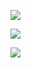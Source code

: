 ![](https://www.nta.go.jp/tmp/b2ede2e2-aa2d-4c4a-af3c-06bc28fe9965/images/f8a91bac2945f4bf6b7738edc9074c94c30d3385398af91021bdf51e08559630.jpg)

![](https://www.nta.go.jp/tmp/b2ede2e2-aa2d-4c4a-af3c-06bc28fe9965/images/1b5edc288350bac713521dd6399191068bbc684598e3d64823e20d5584a78e73.jpg)

![](https://www.nta.go.jp/tmp/b2ede2e2-aa2d-4c4a-af3c-06bc28fe9965/images/c8748fd62985509bc1c3cd18252bde5f89e411299c24134cd5f715d3b57828a1.jpg)